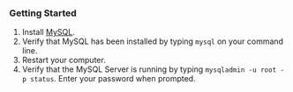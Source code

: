 
### Getting Started
1. Install [MySQL](https://dev.mysql.com/downloads/mysql/).
2. Verify that MySQL has been installed by typing `mysql` on your command line.
3. Restart your computer.
4. Verify that the MySQL Server is running by typing `mysqladmin -u root -p status`. Enter your password when prompted.